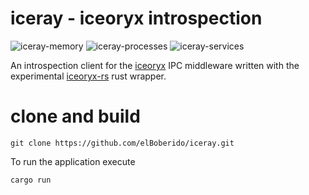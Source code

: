 # iceray - iceoryx introspection

![iceray-memory](https://user-images.githubusercontent.com/56729607/74793362-66326a80-52c0-11ea-831d-a05b7043339d.png)
![iceray-processes](https://user-images.githubusercontent.com/56729607/74793376-6f233c00-52c0-11ea-9d9d-a303b7c0c17f.png)
![iceray-services](https://user-images.githubusercontent.com/56729607/74793387-76e2e080-52c0-11ea-8bfa-a83f258d3c22.png)

An introspection client for the [iceoryx](https://github.com/eclipse-iceoryx/iceoryx) IPC middleware written with the experimental [iceoryx-rs](https://github.com/elBoberido/iceoryx-rs) rust wrapper.

# clone and build

```
git clone https://github.com/elBoberido/iceray.git
```

To run the application execute
```
cargo run
```
